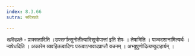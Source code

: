 ```yaml
---
index: 8.3.66
sutra: सदिरप्रतेः

---
```

_सदिरप्रतेः_ - प्राक्सतादिति ।उपसर्गात्सुनोतीत्यादिसूत्रोपात्ता॑ इति शेषः । तेषामिति । पञ्चदशानामित्यर्थः । न्यषेधदिति । अकारेम व्यवहितत्वादिणः परत्वाऽभावादप्राप्तौ वचनम् । अभ्युषुणोदित्यप्युदाहार्यम् ।